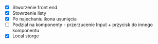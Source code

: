 - [X] Stworzenie front end
- [X] Stowrzenie listy
- [X] Po najechaniu ikona usunięcia
- [ ] Podział na komponenty - przerzucenie Input + przycisk do innego komponentu
- [X] Local storge

